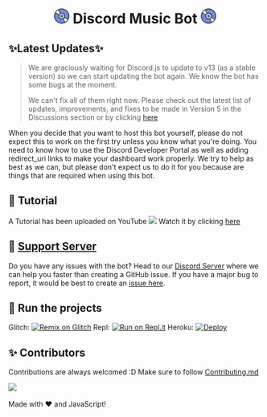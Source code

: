 <h1 align="center"><img src="./assets/logo.gif" width="30px"> Discord Music Bot <img src="./assets/logo.gif" width="30px"></h1>

## ✨Latest Updates✨

> We are graciously waiting for Discord.js to update to v13 (as a stable version) so we can start updating the bot again. We know the bot has some bugs at the moment. 
>
> We can't fix all of them right now. Please check out the latest list of updates, improvements, and fixes to be made in Version 5 in the Discussions section or by clicking [here](https://github.com/xdhyper/highend-musicbot-byhyper/discussions/4)

When you decide that you want to host this bot yourself, please do not expect this to work on the first try unless you know what you're doing. You need to know how to use the Discord Developer Portal as well as adding redirect_uri links to make your dashboard work properly. We try to help as best as we can, but please don't expect us to do it for you because are things that are required when using this bot.


## 📝 Tutorial

A Tutorial has been uploaded on YouTube <img src="https://www.youtube.com/about/static/svgs/icons/brand-resources/YouTube_icon_full-color.svg?cache=f2ec7a5" width="30px"> Watch it by clicking [here](https://www.youtube.com/watch?v=p4lP96Tiv9s)

## 📝 [Support Server](https://discord.gg/a9SHDpD)

Do you have any issues with the bot? Head to our [Discord Server](https://discord.gg/uUuHMa7h46) where we can help you faster than creating a GitHub issue. If you have a major bug to report, it would be best to create an [issue here](https://github.com/xdhyper/highend-musicbot-byhyper/issues).


## 💨 Run the projects

Glitch: [![Remix on Glitch](https://cdn.glitch.com/2703baf2-b643-4da7-ab91-7ee2a2d00b5b%2Fremix-button.svg)](https://glitch.com/edit/#!/import/github/xdhyper/highend-musicbot-byhyper)
Repl: [![Run on Repl.it](https://repl.it/badge/github/xdhyper/highend-musicbot-byhyper)](https://repl.it/github/xdhyper/highend-musicbot-byhyper)
Heroku: [![Deploy](https://www.herokucdn.com/deploy/button.svg)](https://heroku.com/deploy?template=https://github.com/xdhyper/highend-musicbot-byhyper)

## ✨ Contributors

Contributions are always welcomed :D Make sure to follow [Contributing.md](/CONTRIBUTING.md)

<a href="https://github.com/xdhyper/highend-musicbot-byhyper/graphs/contributors">
  <img src="https://contributors-img.web.app/image?repo=xdhyper/highend-musicbot-byhyper" />
</a>

Made with :heart: and JavaScript!
